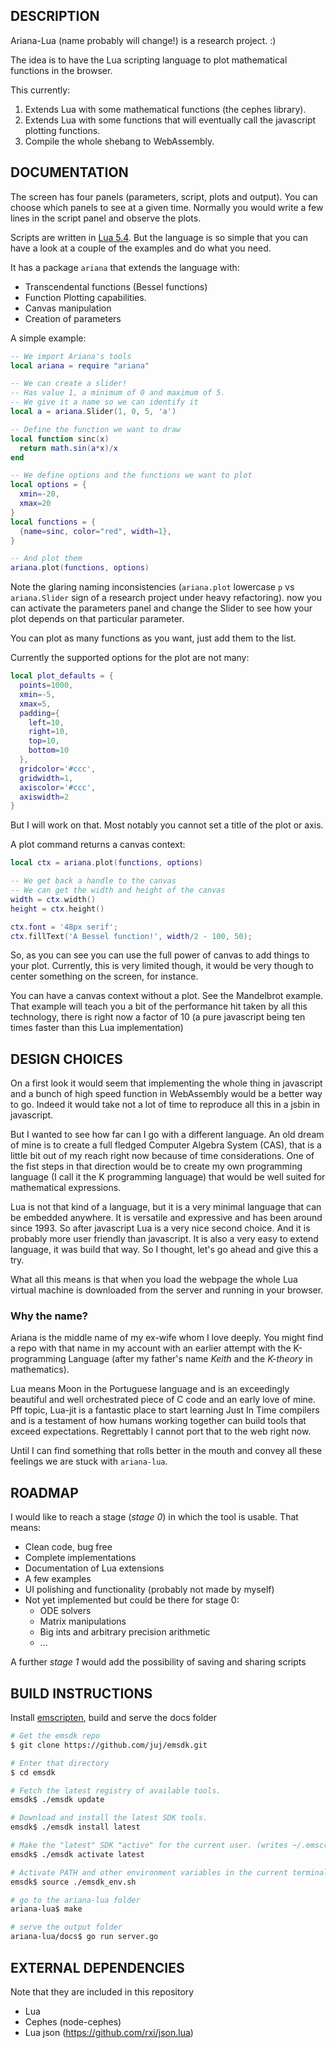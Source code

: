 ## DESCRIPTION

Ariana-Lua (name probably will change!) is a research project. :)

The idea is to have the Lua scripting language to plot mathematical functions in the browser.

This currently:

1. Extends Lua with some mathematical functions (the cephes library).
2. Extends Lua with some functions that will eventually call the javascript plotting functions.
3. Compile the whole shebang to WebAssembly.

## DOCUMENTATION

The screen has four panels (parameters, script, plots and output). You can choose which panels to see at a given time. Normally you would write a few lines in the script panel and observe the plots.


Scripts are written in [Lua 5.4](https://www.lua.org/manual/5.4/manual.html). But the language is so simple that you can have a look at a couple of the examples and do what you need. 

It has a package `ariana` that extends the language with:

* Transcendental functions (Bessel functions)
* Function Plotting capabilities.
* Canvas manipulation
* Creation of parameters

A simple example:

```lua
-- We import Ariana's tools
local ariana = require "ariana"

-- We can create a slider!
-- Has value 1, a minimum of 0 and maximum of 5.
-- We give it a name so we can identify it
local a = ariana.Slider(1, 0, 5, 'a')

-- Define the function we want to draw
local function sinc(x)
  return math.sin(a*x)/x
end

-- We define options and the functions we want to plot
local options = {
  xmin=-20,
  xmax=20
}
local functions = {
  {name=sinc, color="red", width=1},
}

-- And plot them
ariana.plot(functions, options)
```

Note the glaring naming inconsistencies (`ariana.plot` lowercase `p` vs `ariana.Slider` sign of a research project under heavy refactoring).
now you can activate the parameters panel and change the Slider to see how your plot depends on that particular parameter.

You can plot as many functions as you want, just add them to the list.

Currently the supported options for the plot are not many:

```lua
local plot_defaults = {
  points=1000,
  xmin=-5,
  xmax=5,
  padding={
    left=10,
    right=10,
    top=10,
    bottom=10
  },
  gridcolor='#ccc',
  gridwidth=1,
  axiscolor='#ccc',
  axiswidth=2
}
```

But I will work on that. Most notably you cannot set a title of the plot or axis.

A plot command returns a canvas context:

```lua
local ctx = ariana.plot(functions, options)

-- We get back a handle to the canvas
-- We can get the width and height of the canvas
width = ctx.width()
height = ctx.height()

ctx.font = '48px serif';
ctx.fillText('A Bessel function!', width/2 - 100, 50);
```

So, as you can see you can use the full power of canvas to add things to your plot.
Currently, this is very limited though, it would be very though to center something on the screen, for instance.

You can have a canvas context without a plot. See the Mandelbrot example. That example will teach you a bit of the performance hit taken by all this technology, there is right now a factor of 10 (a pure javascript being ten times faster than this Lua implementation)


## DESIGN CHOICES

On a first look it would seem that implementing the whole thing in javascript and a bunch of high speed function in WebAssembly would be a better way to go. Indeed it would take not a lot of time to reproduce all this in a jsbin in javascript.

But I wanted to see how far can I go with a different language. An old dream of mine is to create a full fledged Computer Algebra System (CAS), that is a little bit out of my reach right now because of time considerations. One of the fist steps in that direction would be to create my own programming language (I call it the K programming language) that would be well suited for mathematical expressions.

Lua is not that kind of a language, but it is a very minimal language that can be embedded anywhere.
It is versatile and expressive and has been around since 1993. So after javascript Lua is a very nice second choice. And it is probably more user friendly than javascript. It is also a very easy to extend language, it was build that way. So I thought, let's go ahead and give this a try.

What all this means is that when you load the webpage the whole Lua virtual machine is downloaded from the server and running in your browser.

### Why the name?

Ariana is the middle name of my ex-wife whom I love deeply. You might find a repo with that name in my account with an earlier attempt with the K-programming Language (after my father's name _Keith_ and the _K-theory_ in mathematics).

Lua means Moon in the Portuguese language and is an exceedingly beautiful and well orchestrated piece of C code and an early love of mine. Pff topic, Lua-jit is a fantastic place to start learning Just In Time compilers and is a testament of how humans working together can build tools that exceed expectations. Regrettably I cannot port that to the web right now.

Until I can find something that rolls better in the mouth and convey all these feelings we are stuck with `ariana-lua`.


## ROADMAP

I would like to reach a stage (_stage 0_) in which the tool is usable. That means:

* Clean code, bug free
* Complete implementations
* Documentation of Lua extensions
* A few examples
* UI polishing and functionality (probably not made by myself)
* Not yet implemented but could be there for stage 0:
     * ODE solvers
     * Matrix manipulations
     * Big ints and arbitrary precision arithmetic
     * ...

A further _stage 1_ would add the possibility of saving and sharing scripts

## BUILD INSTRUCTIONS

Install [emscripten](https://emscripten.org/docs/getting_started/downloads.html#sdk-download-and-install), build and serve the docs folder


```bash
# Get the emsdk repo
$ git clone https://github.com/juj/emsdk.git

# Enter that directory
$ cd emsdk

# Fetch the latest registry of available tools.
emsdk$ ./emsdk update

# Download and install the latest SDK tools.
emsdk$ ./emsdk install latest

# Make the "latest" SDK "active" for the current user. (writes ~/.emscripten file)
emsdk$ ./emsdk activate latest

# Activate PATH and other environment variables in the current terminal
emsdk$ source ./emsdk_env.sh

# go to the ariana-lua folder
ariana-lua$ make

# serve the output folder
ariana-lua/docs$ go run server.go
```


## EXTERNAL DEPENDENCIES

Note that they are included in this repository

* Lua
* Cephes (node-cephes)
* Lua json (https://github.com/rxi/json.lua)

